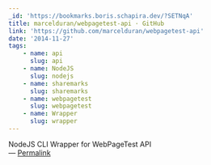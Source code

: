 ```yaml
---
_id: 'https://bookmarks.boris.schapira.dev/?SETNqA'
title: marcelduran/webpagetest-api · GitHub
link: 'https://github.com/marcelduran/webpagetest-api'
date: '2014-11-27'
tags:
    - name: api
      slug: api
    - name: NodeJS
      slug: nodejs
    - name: sharemarks
      slug: sharemarks
    - name: webpagetest
      slug: webpagetest
    - name: Wrapper
      slug: wrapper
---
```


NodeJS CLI Wrapper for WebPageTest API <br>&#8212;
<a href="https://bookmarks.boris.schapira.dev/?SETNqA" title="Permalink">Permalink</a>
